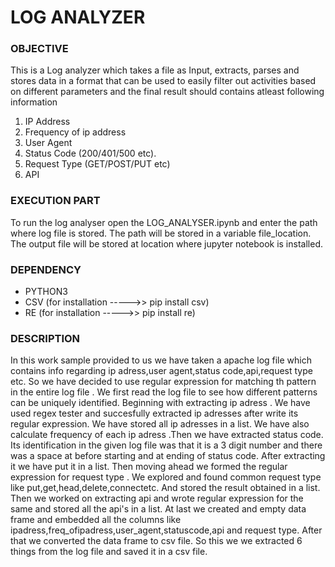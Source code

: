 # LOG ANALYZER
### OBJECTIVE
This is a Log analyzer which takes a file as Input, extracts, parses and stores data in a format that can be used
to easily filter out activities based on different parameters and the final result should contains atleast following
information
1. IP Address
2. Frequency of ip address
3. User Agent
4. Status Code (200/401/500 etc).
5. Request Type (GET/POST/PUT etc)
6. API
### EXECUTION PART
To run the log analyser open the LOG_ANALYSER.ipynb and enter the path where log file is stored. The path will be stored in a variable file_location. The output file will be stored at location where jupyter notebook is installed.
### DEPENDENCY
* PYTHON3
* CSV (for installation   ----->>  pip install csv)
* RE (for installation   ----->>  pip install re)
### DESCRIPTION 
In this work sample provided to us we have taken a apache log file  which contains info regarding ip adress,user agent,status code,api,request type etc.
So we have decided to use regular expression for matching th pattern in the entire log file .
We first read the log file to see how different patterns can be uniquely identified.
Beginning with extracting ip adress . We have used regex tester and succesfully extracted ip adresses after write its regular expression.
We have stored all ip adresses in a list. We have also calculate frequency of each ip adress .Then we have extracted status code. Its identification in the given log file was that it is a 3 digit number and there was a space at before starting and at ending of status code.
After extracting it we have put it in a list. Then moving ahead we formed the regular expression for request type . We explored and found common request type like put,get,head,delete,connectetc.
And stored the result obtained in a list. Then we worked on extracting api and wrote regular expression for the same and stored all the api's in a list.
At last we created and empty data frame and embedded all the columns like ipadress,freq_ofipadress,user_agent,statuscode,api and request type.
After that we converted the data frame to csv file. So this we we extracted 6 things from the log file and saved it in a csv file.
